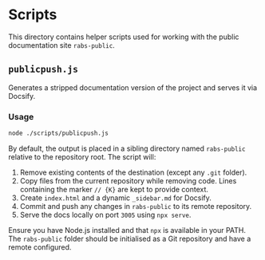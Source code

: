 # Scripts

This directory contains helper scripts used for working with the public documentation site `rabs-public`.

## `publicpush.js`

Generates a stripped documentation version of the project and serves it via Docsify.

### Usage

```bash
node ./scripts/publicpush.js
```

By default, the output is placed in a sibling directory named `rabs-public` relative to the repository root. The script will:

1. Remove existing contents of the destination (except any `.git` folder).
2. Copy files from the current repository while removing code. Lines containing the marker `// {K}` are kept to provide context.
3. Create `index.html` and a dynamic `_sidebar.md` for Docsify.
4. Commit and push any changes in `rabs-public` to its remote repository.
5. Serve the docs locally on port `3005` using `npx serve`.

Ensure you have Node.js installed and that `npx` is available in your PATH. The `rabs-public` folder should be initialised as a Git repository and have a remote configured.
